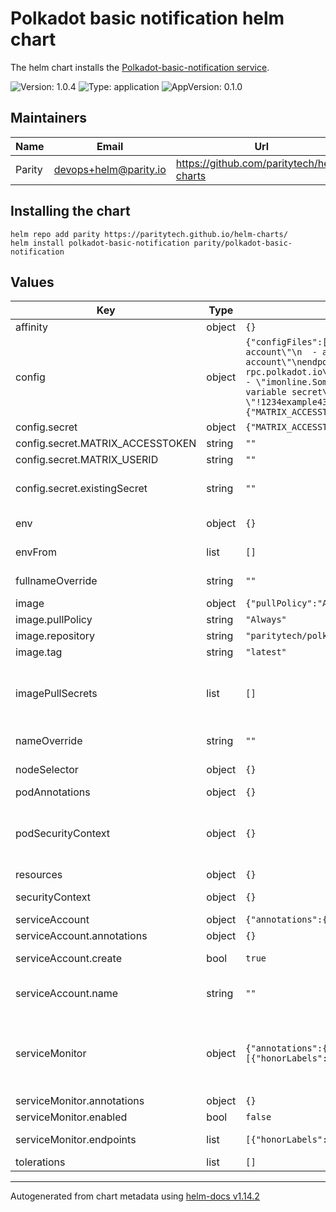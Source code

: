 <!--
DO NOT EDIT README.md manually!
We're using [helm-docs](https://github.com/norwoodj/helm-docs) to render values of the chart.
If you updated values.yaml file make sure to render a new README.md locally before submitting a Pull Request.

If you're using [pre-commit](https://pre-commit.com/) make sure to install the hooks first:
```
pre-commit install
```
REAMDE.md will be updating automatically after that.

Otherwise, you should install helm-docs and manually update README.md. Navigate to repository root and run:
`helm-docs --chart-search-root=charts/polkadot-basic-notification --template-files=README.md.gotmpl`

You may encounter `files were modified by this hook` error after updating README.md.gotmpl file when using pre-commit.
This is intended behaviour. Make sure to run `git add -A` once again to stage changes in the auto-updated REAMDE.md
-->

# Polkadot basic notification helm chart

The helm chart installs the [Polkadot-basic-notification service](https://github.com/paritytech/polkadot-basic-notification).

![Version: 1.0.4](https://img.shields.io/badge/Version-1.0.4-informational?style=flat-square) ![Type: application](https://img.shields.io/badge/Type-application-informational?style=flat-square) ![AppVersion: 0.1.0](https://img.shields.io/badge/AppVersion-0.1.0-informational?style=flat-square)

## Maintainers

| Name | Email | Url |
| ---- | ------ | --- |
| Parity | <devops+helm@parity.io> | <https://github.com/paritytech/helm-charts> |

## Installing the chart

```console
helm repo add parity https://paritytech.github.io/helm-charts/
helm install polkadot-basic-notification parity/polkadot-basic-notification
```

## Values

| Key | Type | Default | Description |
|-----|------|---------|-------------|
| affinity | object | `{}` | Assign custom affinity rules |
| config | object | `{"configFiles":["accounts:\n  - address: \"SS85 ADDRESS HERE\"\n    label: \"This is the label for the 1st account\"\n  - address: \"SS85 ADDRESS HERE\"\n    label: \"This is the label for the 2nd account\"\nendpoints:\n  - \"wss://westend-rpc.polkadot.io\"\n  - \"wss://rococo-rpc.polkadot.io\"\nextrinsicFilter: []\neventFilter:\n  - \"system.CodeUpdated\"\n  - \"democracy.Passed\"\n  - \"imonline.SomeOffline\"\nreporters:\n  console: true\n  matrix:\n    userId: \"Pass via MATRIX_USERID env variable secret\"\n    accessToken: \"Pass via MATRIX_ACCESSTOKEN env variable secret\"\n    roomId: \"!1234example4321:matrix.parity.io\"\n    server: \"https://matrix.parity.io\"\n"],"secret":{"MATRIX_ACCESSTOKEN":"","MATRIX_USERID":"","existingSecret":""}}` | polkadot-basic-notification configuration See https://github.com/paritytech/polkadot-basic-notification for the details |
| config.secret | object | `{"MATRIX_ACCESSTOKEN":"","MATRIX_USERID":"","existingSecret":""}` | Set configuratio variables as a Secret |
| config.secret.MATRIX_ACCESSTOKEN | string | `""` | Access token for the Matrix server |
| config.secret.MATRIX_USERID | string | `""` | User ID for the Matrix server |
| config.secret.existingSecret | string | `""` | A name of the existing secret with MATRIX_ACCESSTOKEN and MATRIX_USERID. See secrets.yaml |
| env | object | `{}` | Environment variables to set on the main container |
| envFrom | list | `[]` | Environment variables to set on the main container from a ConfigMap or a Secret |
| fullnameOverride | string | `""` | Provide a name to substitute for the full names of resources |
| image | object | `{"pullPolicy":"Always","repository":"paritytech/polkadot-basic-notification","tag":"latest"}` | Image of the main container |
| image.pullPolicy | string | `"Always"` | Image pull policy |
| image.repository | string | `"paritytech/polkadot-basic-notification"` | Image repository |
| image.tag | string | `"latest"` | Image tag |
| imagePullSecrets | list | `[]` | Reference to one or more secrets to be used when pulling images. ref: https://kubernetes.io/docs/tasks/configure-pod-container/pull-image-private-registry/ |
| nameOverride | string | `""` | Provide a name in place of node for `app:` labels |
| nodeSelector | object | `{}` | Define which Nodes the Pods are scheduled on |
| podAnnotations | object | `{}` | Annotations to assign to the Pods |
| podSecurityContext | object | `{}` | SecurityContext holds pod-level security attributes and common container settings. ref: https://kubernetes.io/docs/tasks/configure-pod-container/security-context/ |
| resources | object | `{}` | Resource limits & requests |
| securityContext | object | `{}` | SecurityContext settings for the main container |
| serviceAccount | object | `{"annotations":{},"create":true,"name":""}` | Service account to use. |
| serviceAccount.annotations | object | `{}` | Annotations to add to the service account |
| serviceAccount.create | bool | `true` | Specifies whether a service account should be created |
| serviceAccount.name | string | `""` | The name of the service account to use. If not set and create is true, a name is generated using the fullname template |
| serviceMonitor | object | `{"annotations":{},"enabled":false,"endpoints":[{"honorLabels":true,"interval":"1m","path":"/metrics","port":"http","scheme":"http","scrapeTimeout":"30s"}]}` | Service Monitor of Prometheus-Operator ref: https://github.com/prometheus-operator/prometheus-operator/blob/main/Documentation/user-guides/getting-started.md#include-servicemonitors |
| serviceMonitor.annotations | object | `{}` | Annotations to assign to the ServiceMonitor |
| serviceMonitor.enabled | bool | `false` | Enables Service Monitor |
| serviceMonitor.endpoints | list | `[{"honorLabels":true,"interval":"1m","path":"/metrics","port":"http","scheme":"http","scrapeTimeout":"30s"}]` | List of endpoints of service which Prometheus scrapes |
| tolerations | list | `[]` | Tolerations for use with node taints |

----------------------------------------------
Autogenerated from chart metadata using [helm-docs v1.14.2](https://github.com/norwoodj/helm-docs/releases/v1.14.2)
